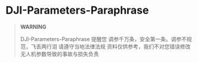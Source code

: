 # DJI-Parameters-Paraphrase

> **WARNING**
> 
> DJI-Parameters-Paraphrase 提醒您
> 调参千万条，安全第一条。调参不规范，飞丢两行泪
> 请遵守当地法律法规
> 资料仅供参考，我们不对您错误修改无人机参数导致的事故与损失负责
